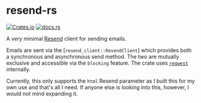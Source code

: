 # resend-rs

[![Crates.io](https://img.shields.io/crates/v/resend-rs)](https://crates.io/crates/resend-rs)
[![docs.rs](https://img.shields.io/docsrs/resend-rs)](https://docs.rs/resend-rs)

A _very_ minimal [Resend](https://resend.com) client for sending emails.

Emails are sent via the [`resend_client::ResendClient`] which provides both a
synchronous and asynchronous send method. The two are mutually exclusive and
accessible via the `blocking` feature. The crate uses
[`reqwest`](https://github.com/seanmonstar/reqwest) internally.

Currently, this only supports the `html` Resend parameter as I built this for my
own use and that's all I need. If anyone else is looking into this, however, I
would not mind expanding it.
